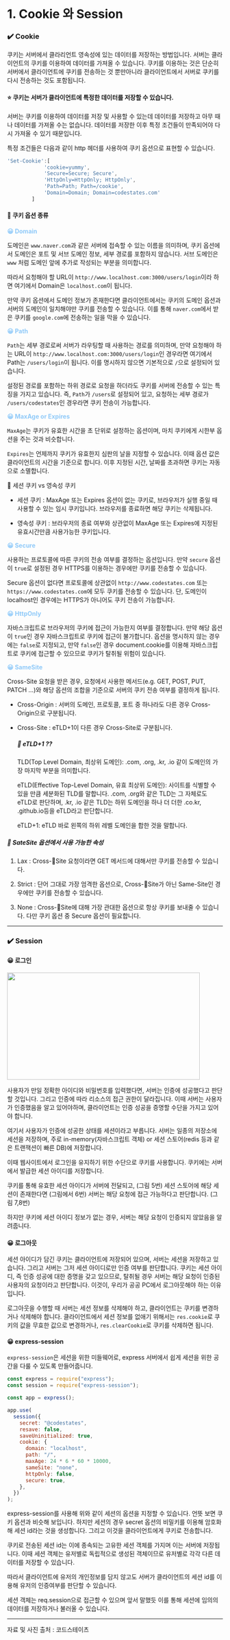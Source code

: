 # 1. Cookie 와 Session

### ✔️ Cookie

쿠키는 서버에서 클라리언트 영속성에 있는 데이터를 저장하는 방법입니다. 서버는 클라이언트의 쿠키를 이용하여 데이터를 가져올 수 있습니다. 쿠키를 이용하는 것은 단순히 서버에서 클라이언트에 쿠키를 전송하는 것 뿐만아니라 클라이언트에서 서버로 쿠키를 다시 전송하는 것도 포함됩니다.

#### ⭐ 쿠키는 서버가 클라이언트에 특정한 데이터를 저장할 수 있습니다.

서버는 쿠키를 이용하여 데이터를 저장 및 사용할 수 있는데 데이터를 저장하고 아무 때나 데이터를 가져올 수는 없습니다. 데이터를 저장한 이후 특정 조건들이 만족되어야 다시 가져올 수 있기 때문입니다.

특정 조건들은 다음과 같이 http 헤더를 사용하여 쿠키 옵션으로 표현할 수 있습니다.

```js
'Set-Cookie':[
            'cookie=yummy',
            'Secure=Secure; Secure',
            'HttpOnly=HttpOnly; HttpOnly',
            'Path=Path; Path=/cookie',
            'Domain=Domain; Domain=codestates.com'
        ]
```

#### 📝 쿠키 옵션 종류

<span style="color:#90caf9"><strong>😀 Domain</strong></span>

도메인은 `www.naver.com`과 같은 서버에 접속할 수 있는 이름을 의미하며, 쿠키 옵션에서 도메인은 포트 및 서브 도메인 정보, 세부 경로를 포함하지 않습니다. 서브 도메인은 `www` 처럼 도메인 앞에 추가로 작성되는 부분을 의미합니다.

따라서 요청해야 할 URL이 `http://www.localhost.com:3000/users/login`이라 하면 여기에서 Domain은 `localhost.com`이 됩니다.

만약 쿠키 옵션에서 도메인 정보가 존재한다면 클라이언트에서는 쿠키의 도메인 옵션과 서버의 도메인이 일치해야만 쿠키를 전송할 수 있습니다. 이를 통해 `naver.com`에서 받은 쿠키를 `google.com`에 전송하는 일을 막을 수 있습니다.

<span style="color:#90caf9"><strong>😀 Path</strong></span>

`Path`는 세부 경로로써 서버가 라우팅할 때 사용하는 경로를 의미하며, 만약 요청해야 하는 URL이 `http://www.localhost.com:3000/users/login`인 경우라면 여기에서 Path는 `/users/login`이 됩니다. 이를 명시하지 않으면 기본적으로 `/`으로 설정되어 있습니다.

설정된 경로를 포함하는 하위 경로로 요청을 하더라도 쿠키를 서버에 전송할 수 있는 특징을 가지고 있습니다. 즉, `Path`가 `/users`로 설정되어 있고, 요청하는 세부 경로가 `/users/codestates`인 경우라면 쿠키 전송이 가능합니다.

<span style="color:#90caf9"><strong>😀 MaxAge or Expires</strong></span>

`MaxAge`는 쿠키가 유효한 시간을 초 단위로 설정하는 옵션이며, 마치 쿠키에게 시한부 옵션을 주는 것과 비슷합니다.

`Expires`는 언제까지 쿠키가 유효한지 심판의 날을 지정할 수 있습니다. 이때 옵션 값은 클라이언트의 시간을 기준으로 합니다. 이후 지정된 시간, 날짜를 초과하면 쿠키는 자동으로 소멸합니다.

👀 세션 쿠키 vs 영속성 쿠키

- 세션 쿠키 : MaxAge 또는 Expires 옵션이 없는 쿠키로, 브라우저가 실행 중일 때 사용할 수 있는 임시 쿠키입니다. 브라우저를 종료하면 해당 쿠키는 삭제됩니다.

- 영속성 쿠키 : 브라우저의 종료 여부와 상관없이 MaxAge 또는 Expires에 지정된 유효시간만큼 사용가능한 쿠키입니다.

<span style="color:#90caf9"><strong>😀 Secure</strong></span>

사용하는 프로토콜에 따른 쿠키의 전송 여부를 결정하는 옵션입니다. 만약 `secure` 옵션이 `true`로 설정된 경우 HTTPS를 이용하는 경우에만 쿠키를 전송할 수 있습니다.

Secure 옵션이 없다면 프로토콜에 상관없이 `http://www.codestates.com` 또는 `https://www.codestates.com`에 모두 쿠키를 전송할 수 있습니다. 단, 도메인이 localhost인 경우에는 HTTPS가 아니어도 쿠키 전송이 가능합니다.

<span style="color:#90caf9"><strong>😀 HttpOnly</strong></span>

자바스크립트로 브라우저의 쿠키에 접근이 가능한지 여부를 결정합니다. 만약 해당 옵션이 `true`인 경우 자바스크립트로 쿠키에 접근이 불가합니다. 옵션을 명시하지 않는 경우에는 `false`로 지정되고, 만약 `false`인 경우 document.cookie를 이용해 자바스크립트로 쿠키에 접근할 수 있으므로 쿠키가 탈취될 위험이 있습니다.

<span style="color:#90caf9"><strong>😀 SameSite</strong></span>

Cross-Site 요청을 받은 경우, 요청에서 사용한 메서드(e.g. GET, POST, PUT, PATCH …)와 해당 옵션의 조합을 기준으로 서버의 쿠키 전송 여부를 결정하게 됩니다.

- Cross-Origin : 서버의 도메인, 프로토콜, 포트 중 하나라도 다른 경우 Cross-Origin으로 구분됩니다.

- Cross-Site : eTLD+1이 다른 경우 Cross-Site로 구분됩니다.

  ##### 🤔 eTLD+1 ??

  TLD(Top Level Domain, 최상위 도메인): .com, .org, .kr, .io 같이 도메인의 가장 마지막 부분을 의미합니다.

  eTLD(Effective Top-Level Domain, 유효 최상위 도메인): 사이트를 식별할 수 있을 만큼 세분화된 TLD를 말합니다. .com, .org와 같은 TLD는 그 자체로도 eTLD로 판단하며, .kr, .io 같은 TLD는 하위 도메인을 하나 더 더한 .co.kr, .github.io등을 eTLD라고 판단합니다.

  eTLD+1: eTLD 바로 왼쪽의 하위 레벨 도메인을 합한 것을 말합니다.

##### 🧐 SateSite 옵션에서 사용 가능한 속성

1. Lax : Cross-Site 요청이라면 GET 메서드에 대해서만 쿠키를 전송할 수 있습니다.

2. Strict : 단어 그대로 가장 엄격한 옵션으로, Cross-Site가 아닌 Same-Site인 경우에만 쿠키를 전송할 수 있습니다.

3. None : Cross-Site에 대해 가장 관대한 옵션으로 항상 쿠키를 보내줄 수 있습니다. 다만 쿠키 옵션 중 Secure 옵션이 필요합니다.

---

### ✔️ Session

#### 😀 로그인

<img src = "https://postfiles.pstatic.net/MjAyMzA2MzBfMiAg/MDAxNjg4MTEyODIzNTIy.v-ghIGZsFS8AgW_L5VXcod_XbsCKlAgreInYK95QiJMg.T2jrK57Xq9I1A6gNqc9nc8KXfW4MSl8TBB8mBLmlhCEg.PNG.dkdnmju/%EC%8A%A4%ED%81%AC%EB%A6%B0%EC%83%B7_2023-06-30_171312.png?type=w773" width = 450 height = 250>

사용자가 만일 정확한 아이디와 비밀번호를 입력했다면, 서버는 인증에 성공했다고 판단할 것입니다. 그리고 인증에 따라 리소스의 접근 권한이 달라집니다. 이때 서버는 사용자가 인증했음을 알고 있어야하며, 클라이언트는 인증 성공을 증명할 수단을 가지고 있어야 합니다.

여기서 사용자가 인증에 성공한 상태를 세션이라고 부릅니다. 서버는 일종의 저장소에 세션을 저장하며, 주로 in-memory(자바스크립트 객체) or 세션 스토어(redis 등과 같은 트랜잭션이 빠른 DB)에 저장합니다.

이때 웹사이트에서 로그인을 유지하기 위한 수단으로 쿠키를 사용합니다. 쿠키에는 서버에서 발급한 세션 아이디를 저장합니다.

쿠키를 통해 유효한 세션 아이디가 서버에 전달되고, (그림 5번) 세션 스토어에 해당 세션이 존재한다면 (그림에서 6번) 서버는 해당 요청에 접근 가능하다고 판단합니다. (그림 7,8번)

하지만 쿠키에 세션 아이디 정보가 없는 경우, 서버는 해당 요청이 인증되지 않았음을 알려줍니다.

#### 😀 로그아웃

세션 아이디가 담긴 쿠키는 클라이언트에 저장되어 있으며, 서버는 세션을 저장하고 있습니다. 그리고 서버는 그저 세션 아이디로만 인증 여부를 판단합니다. 쿠키는 세션 아이디, 즉 인증 성공에 대한 증명을 갖고 있으므로, 탈취될 경우 서버는 해당 요청이 인증된 사용자의 요청이라고 판단합니다. 이것이, 우리가 공공 PC에서 로그아웃해야 하는 이유입니다.

로그아웃을 수행할 때 서버는 세션 정보를 삭제해야 하고, 클라이언트는 쿠키를 변경하거나 삭제해야 합니다. 클라이언트에서 세션 정보를 없애기 위해서는 `res.cookie`로 쿠키의 값을 무효한 값으로 변경하거나, `res.clearCookie`로 쿠키를 삭제하면 됩니다.

#### 😀 express-session

`express-session`은 세션을 위한 미들웨어로, express 서버에서 쉽게 세션을 위한 공간을 다룰 수 있도록 만들어줍니다.

```js
const express = require("express");
const session = require("express-session");

const app = express();

app.use(
  session({
    secret: "@codestates",
    resave: false,
    saveUninitialized: true,
    cookie: {
      domain: "localhost",
      path: "/",
      maxAge: 24 * 6 * 60 * 10000,
      sameSite: "none",
      httpOnly: false,
      secure: true,
    },
  })
);
```

express-session를 사용해 위와 같이 세션의 옵션을 지정할 수 있습니다. 언뜻 보면 쿠키 옵션과 비슷해 보입니다. 하지만 세션의 경우 secret 옵션의 비밀키를 이용해 암호화해 세션 id라는 것을 생성합니다. 그리고 이것을 클라이언트에게 쿠키로 전송합니다.

쿠키로 전송된 세션 id는 이에 종속되는 고유한 세션 객체를 가지며 이는 서버에 저장됩니다. 이때 세션 객체는 유저별로 독립적으로 생성된 객체이므로 유저별로 각각 다른 데이터를 저장할 수 있습니다.

따라서 클라이언트에 유저의 개인정보를 담지 않고도 서버가 클라이언트의 세션 id를 이용해 유저의 인증여부를 판단할 수 있습니다.

세션 객체는 req.session으로 접근할 수 있으며 앞서 말했듯 이를 통해 세션에 임의의 데이터를 저장하거나 불러올 수 있습니다.

---

자료 및 사진 출처 : 코드스테이츠